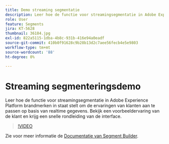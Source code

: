 ```yaml
---
title: Demo streaming segmentatie
description: Leer hoe de functie voor streamingsegmentatie in Adobe Experience Platform brandmerken in staat stelt om de ervaringen van klanten aan te passen op basis van realtime gegevens. Bekijk een voorbeeldervaring van de klant en krijg een snelle rondleiding van de interface.
role: User
feature: Segments
jira: KT-5628
thumbnail: 36184.jpg
exl-id: 822a5115-1dba-4b8c-931b-416e94a0eadf
source-git-commit: 410b0f91628c9b28b13d2c7aee56fecb4e5e9803
workflow-type: tm+mt
source-wordcount: '88'
ht-degree: 0%

---
```


# Streaming segmenteringsdemo

Leer hoe de functie voor streamingsegmentatie in Adobe Experience Platform brandmerken in staat stelt om de ervaringen van klanten aan te passen op basis van realtime gegevens. Bekijk een voorbeeldervaring van de klant en krijg een snelle rondleiding van de interface.

>[!VIDEO](https://video.tv.adobe.com/v/36184?quality=12&learn=on)

Zie voor meer informatie de [Documentatie van Segment Builder](https://experienceleague.adobe.com/docs/experience-platform/segmentation/ui/segment-builder.html).

